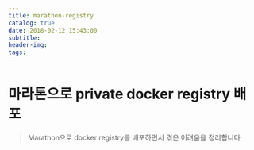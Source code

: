 ```yaml
---
title: marathon-registry
catalog: true
date: 2018-02-12 15:43:00
subtitle:
header-img:
tags:
---
```

# 마라톤으로 private docker registry 배포
> Marathon으로 docker registry를 배포하면서 겪은
어려움을 정리합니다

